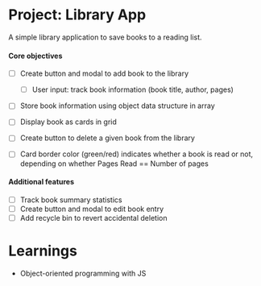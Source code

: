 # Project: Library App

A simple library application to save books to a reading list.

#### Core objectives

- [ ] Create button and modal to add book to the library
    - [ ] User input: track book information (book title, author, pages)
- [ ] Store book information using object data structure in array
- [ ] Display book as cards in grid
- [ ] Create button to delete a given book from the library
- [ ] Card border color (green/red) indicates whether a book is read or not, depending on whether Pages Read == Number of pages


#### Additional features

- [ ] Track book summary statistics
- [ ] Create button and modal to edit book entry
- [ ] Add recycle bin to revert accidental deletion

# Learnings
- Object-oriented programming with JS


